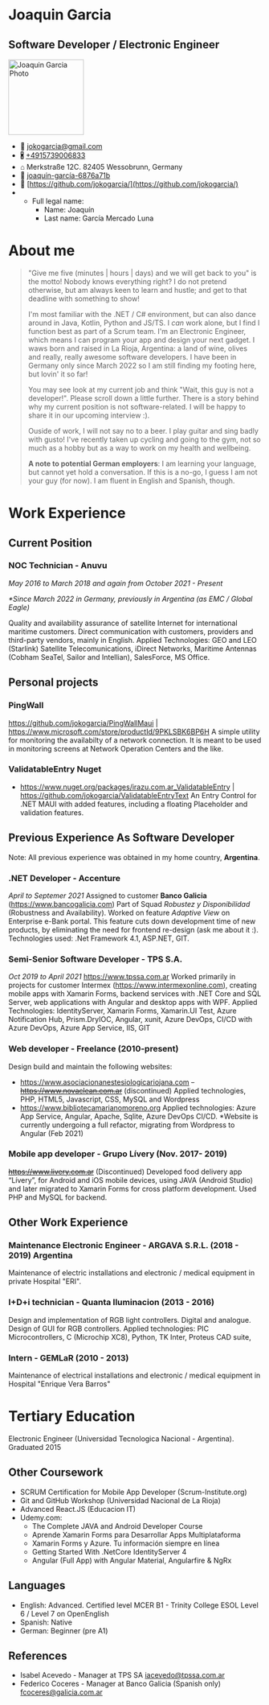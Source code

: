 # Joaquin Garcia
## Software Developer / Electronic Engineer ##
<img src="https://irazu.com.ar/images/perfil1.jpeg" alt="Joaquin Garcia Photo" width="150"/>

- 📧 jokogarcia@gmail.com
- 🖁 [+4915739006833](tel://+491601593891)
- ⌂ Merkstraße 12C. 82405 Wessobrunn, Germany
- 🔗 [joaquín-garcía-6876a71b](https://www.linkedin.com/in/joaqu%C3%ADn-garc%C3%ADa-6876a71b)
- 🔗 [https://github.com/jokogarcia/](https://github.com/jokogarcia/)
- - Full legal name:
	- Name: Joaquín 
	- Last name: García Mercado Luna

# About me #
>"Give me five (minutes | hours | days) and we will get back to you" is the motto! Nobody knows everything right? I do not pretend otherwise, but am always keen to learn and hustle; and get to that deadline with something to show!
>
>I'm most familiar with the .NET / C# environment, but can also dance around in Java, Kotlin, Python and JS/TS. I *can* work alone, but I find I function best as part of a Scrum team. I'm an Electronic Engineer, which means I can program your app and design your next gadget.
I waws born and raised in La Rioja, Argentina: a land of wine, olives and really, really awesome software developers. I have been in Germany only since March 2022 so I am still finding my footing here, but lovin' it so far!
>
>You may see look at my current job and think "Wait, this guy is not a developer!". Please scroll down a little further. There is a story behind why my current position is not software-related. I will be happy to share it in our upcoming interview :).
>
>Ouside of work, I will not say no to a beer. I play guitar and sing badly with gusto! I've recently taken up cycling and going to the gym, not so much as a hobby but as a way to work on my health and wellbeing.
>
>**A note to potential German employers**: I am learning your language, but cannot yet hold a conversation. If this is a no-go, I guess I am not your guy (for now). I am fluent in English and Spanish, though. 
# Work Experience #
## Current Position ##
### NOC Technician - Anuvu ###
*May 2016 to March 2018 and again from October 2021 - Present* 

*\*Since March 2022 in Germany, previously in Argentina (as EMC / Global Eagle)*

Quality and availability  assurance of satellite Internet for international maritime customers. Direct communication with customers, providers and third-party vendors, mainly in English.
Applied Technologies: GEO and LEO (Starlink) Satellite Telecomunications, iDirect Networks, Maritime Antennas (Cobham SeaTel, Sailor and Intellian), SalesForce, MS Office.

## Personal projects ##
### PingWall ###
https://github.com/jokogarcia/PingWallMaui | https://www.microsoft.com/store/productId/9PKLSBK6BP6H
A simple utility for monitoring the availabilty of a network connection. It is meant to be used in monitoring screens at Network Operation Centers and the like. 
### ValidatableEntry Nuget ###
 - https://www.nuget.org/packages/irazu.com.ar_ValidatableEntry | https://github.com/jokogarcia/ValidatableEntryText
 An Entry Control for .NET MAUI with added features, including a floating Placeholder and validation features.
 
## Previous Experience As Software Developer ##
Note: All previous experience was obtained in my home country, **Argentina**.

### .NET Developer - Accenture ###
*April to Septemer 2021*
Assigned to customer **Banco Galicia** (https://www.bancogalicia.com)
Part of Squad *Robustez y Disponibilidad* (Robustness and Availability).
Worked on feature *Adaptive View* on Enterprise e-Bank portal. This feature cuts down development time of new products, by eliminating the need for frontend re-design (ask me about it :).
Technologies used: .Net Framework 4.1, ASP.NET, GIT.

### Semi-Senior Software Developer - TPS S.A.   ###
*Oct 2019 to April 2021*
https://www.tpssa.com.ar
Worked primarily in projects for customer Intermex (https://www.intermexonline.com), creating mobile apps with Xamarin Forms, backend services with .NET Core and SQL Server, web applications with Angular and desktop apps with WPF.
Applied Technologies: IdentityServer, Xamarin Forms, Xamarin.UI Test, Azure Notification Hub, Prism.DryIOC, Angular, xunit, Azure DevOps, CI/CD with Azure DevOps, Azure App Service, IIS, GIT

### Web developer -  Freelance (2010-present) ###
Design build and maintain the following websites:
- https://www.asociacionanestesiologicariojana.com
~~- https://www.novaclean.com.ar~~ (discontinued)
	Applied technologies, PHP, HTML5, Javascript, CSS, MySQL and Wordpress
- https://www.bibliotecamarianomoreno.org
	Applied technologies: Azure App Service, Angular, Apache, Sqlite, Azure DevOps CI/CD.
	\*Website is currently undergoing a full refactor, migrating from Wordpress to Angular (Feb 2021)

### Mobile app developer - Grupo Lívery (Nov. 2017- 2019)  ###
~~https://www.livery.com.ar~~  (Discontinued)
Developed food delivery app “Lívery”, for Android and iOS mobile devices, using JAVA (Android Studio) and later migrated to Xamarin Forms for cross platform development. Used PHP and MySQL for backend.

## Other Work Experience ##
### Maintenance Electronic Engineer - ARGAVA S.R.L. (2018 - 2019) Argentina ###
Maintenance of electric installations and electronic / medical equipment in private Hospital "ERI".

### I+D+i technician - Quanta Iluminacion (2013 - 2016) ###
Design and implementation of RGB light controllers. Digital and analogue. Design of GUI for RGB controllers. Applied technologies: PIC Microcontrollers, C (Microchip XC8), Python, TK Inter, Proteus CAD suite, 

### Intern - GEMLaR (2010 - 2013) ###
Maintenance of electrical installations and electronic / medical equipment in Hospital "Enrique Vera Barros"

# Tertiary Education #
Electronic Engineer (Universidad Tecnologica Nacional - Argentina). Graduated 2015 

## Other Coursework ##
- SCRUM Certification for Mobile App Developer (Scrum-Institute.org)
- Git and GitHub Workshop (Universidad Nacional de La Rioja)
- Advanced React.JS (Educacion IT)
- Udemy.com:
	- The Complete JAVA and Android Developer Course
	- Aprende Xamarin Forms para Desarrollar Apps Multiplataforma
	- Xamarin Forms y Azure. Tu información siempre en línea
	- Getting Started With .NetCore IdentityServer 4
	- Angular (Full App) with Angular Material, Angularfire & NgRx

## Languages ##
- English: Advanced. Certified level  MCER B1 - Trinity College ESOL Level 6 / Level 7 on OpenEnglish 
- Spanish: Native
- German: Beginner (pre A1)

## References ##
- Isabel Acevedo - Manager at TPS SA
iacevedo@tpssa.com.ar 
- Federico Coceres - Manager at Banco Galicia (Spanish only)
fcoceres@galicia.com.ar
